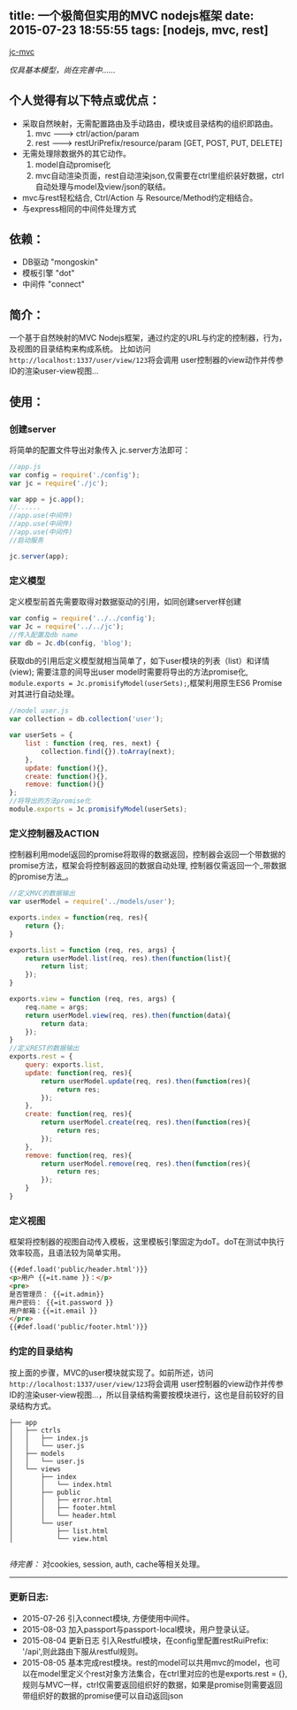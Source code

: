 title: 一个极简但实用的MVC nodejs框架
date: 2015-07-23 18:55:55
tags: [nodejs, mvc, rest]
---

[jc-mvc](https://github.com/ccjoe/jc-mvc)

_仅具基本模型，尚在完善中......_

## 个人觉得有以下特点或优点：

- 采取自然映射，无需配置路由及手动路由，模块或目录结构的组织即路由。 
  1. mvc  ---> ctrl/action/param
  2. rest ---> restUriPrefix/resource/param [GET, POST, PUT, DELETE]
- 无需处理除数据外的其它动作。
  1. model自动promise化
  2. mvc自动渲染页面，rest自动渲染json,仅需要在ctrl里组织装好数据，ctrl自动处理与model及view/json的联结。
- mvc与rest轻松结合, Ctrl/Action 与 Resource/Method约定相结合。
- 与express相同的中间件处理方式


## 依赖：
- DB驱动     "mongoskin"
- 模板引擎    "dot"
- 中间件     "connect"
<!-- more -->
## 简介：

一个基于自然映射的MVC Nodejs框架，通过约定的URL与约定的控制器，行为，及视图的目录结构来构成系统。
比如访问 `http://localhost:1337/user/view/123`将会调用 user控制器的view动作并传参ID的渲染user-view视图...

## 使用：

### 创建server
将简单的配置文件导出对象传入 jc.server方法即可：
```javascript
//app.js
var config = require('./config');
var jc = require('./jc');

var app = jc.app();
//......
//app.use(中间件)
//app.use(中间件)
//app.use(中间件)
//启动服务

jc.server(app);
```

### 定义模型
定义模型前首先需要取得对数据驱动的引用，如同创建server样创建
```javascript
var config = require('../../config');
var Jc = require('../../jc');
//传入配置及db name
var db = Jc.db(config, 'blog');
```

获取db的引用后定义模型就相当简单了，如下user模块的列表（list）和详情(view);
需要注意的间导出user model时需要将导出的方法promise化, `module.exports = Jc.promisifyModel(userSets);`,框架利用原生ES6 Promise对其进行自动处理。
```javascript 
//model user.js
var collection = db.collection('user');

var userSets = {
    list : function (req, res, next) {
        collection.find({}).toArray(next);
    },
    update: function(){},
    create: function(){},
    remove: function(){}
};
//将导出的方法promise化
module.exports = Jc.promisifyModel(userSets);

```

### 定义控制器及ACTION
控制器利用model返回的promise将取得的数据返回，控制器会返回一个带数据的promise方法，框架会将控制器返回的数据自动处理,
控制器仅需返回一个_带数据的promise方法_。
```javascript
//定义MVC的数据输出
var userModel = require('../models/user');

exports.index = function(req, res){
    return {};
}

exports.list = function (req, res, args) {
    return userModel.list(req, res).then(function(list){
        return list;
    });
}

exports.view = function (req, res, args) {
    req.name = args;
    return userModel.view(req, res).then(function(data){
        return data;
    });
}
//定义REST的数据输出
exports.rest = {
    query: exports.list,
    update: function(req, res){
        return userModel.update(req, res).then(function(res){
            return res;
        });
    },
    create: function(req, res){
        return userModel.create(req, res).then(function(res){
            return res;
        });
    },
    remove: function(req, res){
        return userModel.remove(req, res).then(function(res){
            return res;
        });
    }
}
```

### 定义视图
框架将控制器的视图自动传入模板，这里模板引擎固定为doT。doT在测试中执行效率较高，且语法较为简单实用。
```html
{{#def.load('public/header.html')}}
<p>用户 {{=it.name }}：</p>
<pre>
是否管理员： {{=it.admin}}
用户密码： {{=it.password }}
用户邮箱：{{=it.email }}
</pre>
{{#def.load('public/footer.html')}}

```

### 约定的目录结构
按上面的步骤，MVC的user模块就实现了。如前所述，访问 `http://localhost:1337/user/view/123`将会调用 user控制器的view动作并传参ID的渲染user-view视图...，所以目录结构需要按模块进行，这也是目前较好的目录结构方式。

```
├── app
│   ├── ctrls
│   │   ├── index.js
│   │   └── user.js
│   ├── models
│   │   └── user.js
│   └── views
│       ├── index
│       │   └── index.html
│       ├── public
│       │   ├── error.html
│       │   ├── footer.html
│       │   └── header.html
│       └── user
│           ├── list.html
│           └── view.html


```

_待完善：_ 对cookies, session, auth, cache等相关处理。 

<hr>


### 更新日志:
- 2015-07-26 引入connect模块, 方便使用中间件。
- 2015-08-03 加入passport与passport-local模块，用户登录认证。
- 2015-08-04 更新日志 引入Restful模块，在config里配置restRuiPrefix: '/api',则此路由下服从restful规则。
- 2015-08-05 基本完成rest模块。rest的model可以共用mvc的model，也可以在model里定义个rest对象方法集合，在ctrl里对应的也是exports.rest = {},规则与MVC一样，ctrl仅需要返回组织好的数据，如果是promise则需要返回带组织好的数据的promise便可以自动返回json